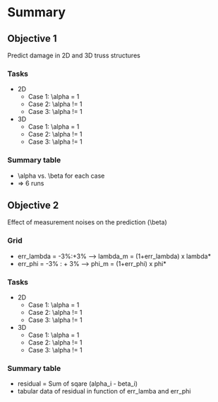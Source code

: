 Summary
=======================

## Objective 1

Predict damage in 2D and 3D truss structures

### Tasks
* 2D
  * Case 1: \alpha = 1
  * Case 2: \alpha != 1
  * Case 3: \alpha != 1
* 3D
  * Case 1: \alpha = 1
  * Case 2: \alpha != 1
  * Case 3: \alpha != 1

### Summary table
* \alpha vs. \beta for each case
* => 6 runs


## Objective 2

Effect of measurement noises on the prediction (\beta)
### Grid
* err_lambda = -3%:+3% --> lambda_m = (1+err_lambda) x lambda*
* err_phi = -3% : + 3% --> phi_m = (1+err_phi) x phi*

### Tasks
* 2D
  * Case 1: \alpha = 1
  * Case 2: \alpha != 1
  * Case 3: \alpha != 1
* 3D
  * Case 1: \alpha = 1
  * Case 2: \alpha != 1
  * Case 3: \alpha != 1

### Summary table
* residual = Sum of sqare (alpha_i - beta_i)
* tabular data of residual in function of err_lamba and err_phi

